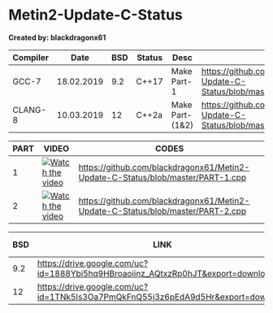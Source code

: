 # Metin2-Update-C-Status
**Created by: blackdragonx61**

| Compiler | Date       | BSD | Status | Desc            | Packages                                                                           |
|----------|------------|-----|--------|-----------------|------------------------------------------------------------------------------------|
| GCC-7    | 18.02.2019 | 9.2 | C++17  | Make Part-1     | https://github.com/blackdragonx61/Metin2-Update-C-Status/blob/master/Packages(9.2) |
| CLANG-8  | 10.03.2019 | 12  | C++2a  | Make Part-(1&2) | https://github.com/blackdragonx61/Metin2-Update-C-Status/blob/master/Packages(12)  |

| PART | VIDEO                                       | CODES                                                                           |
|------|---------------------------------------------|---------------------------------------------------------------------------------|
| 1    | [![Watch the video](https://img.youtube.com/vi/1XgaCOmdU6I/maxresdefault.jpg)](https://www.youtube.com/watch?v=1XgaCOmdU6I) | https://github.com/blackdragonx61/Metin2-Update-C-Status/blob/master/PART-1.cpp |
| 2    | [![Watch the video](https://img.youtube.com/vi/1XgaCOmdU6I/maxresdefault.jpg)](https://www.youtube.com/watch?v=1XgaCOmdU6I) | https://github.com/blackdragonx61/Metin2-Update-C-Status/blob/master/PART-2.cpp |


| BSD | LINK                                                                             | Archive PW | Root PW |
|-----|----------------------------------------------------------------------------------|----------|---------|
| 9.2 | https://drive.google.com/uc?id=1888Ybi5hq9HBroaoiinz_AQtxzRp0hJT&export=download | black    | dev     |
| 12  | https://drive.google.com/uc?id=1TNk5Is3Oa7PmQkFnQ55j3z6pEdA9d5Hr&export=download | black    | black   |
